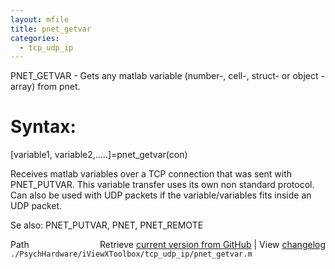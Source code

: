 ```yaml
---
layout: mfile
title: pnet_getvar
categories:
  - tcp_udp_ip
---
```


PNET\_GETVAR \- Gets any matlab variable \(number\-, cell\-, struct\- or object \-array\) from pnet.

# Syntax:

  \[variable1, variable2,.....\]=pnet\_getvar\(con\)

  Receives matlab variables over a TCP connection that was sent with
  PNET\_PUTVAR. This variable transfer uses its own non standard protocol.
  Can also be used with UDP packets if the variable/variables fits inside
  an UDP packet.

Se also:  PNET\_PUTVAR, PNET, PNET\_REMOTE



<div class="code_header" style="text-align:right;">
  <span style="float:left;">Path&nbsp;&nbsp;</span> <span class="counter">Retrieve <a href=
  "https://raw.github.com/Psychtoolbox-3/Psychtoolbox-3/beta/./PsychHardware/iViewXToolbox/tcp_udp_ip/pnet_getvar.m">current version from GitHub</a> | View <a href=
  "https://github.com/Psychtoolbox-3/Psychtoolbox-3/commits/beta/./PsychHardware/iViewXToolbox/tcp_udp_ip/pnet_getvar.m">changelog</a></span>
</div>
<div class="code">
  <code>./PsychHardware/iViewXToolbox/tcp_udp_ip/pnet_getvar.m</code>
</div>
